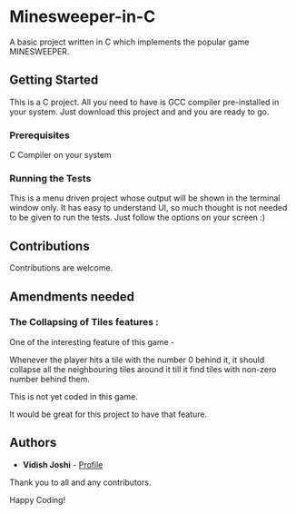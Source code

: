 # Minesweeper-in-C

A basic project written in C which implements the popular game MINESWEEPER.

## Getting Started

This is a C project. All you need to have is GCC compiler pre-installed in your system. Just download this project and and you are ready to go.

### Prerequisites

C Compiler on your system

### Running the Tests

This is a menu driven project whose output will be shown in the terminal window only. It has easy to understand UI, so much thought is not needed to be given to run the tests. Just follow the options on your screen :)

## Contributions

Contributions are welcome.

## Amendments needed
### The Collapsing of Tiles features :

One of the interesting feature of this game - 

Whenever the player hits a tile with the number 0 behind it, it should collapse all the neighbouring tiles around it till it find tiles with non-zero number behind them.

This is not yet coded in this game. 

It would be great for this project to have that feature.

## Authors

* **Vidish Joshi** - [Profile](https://github.com/VidishJoshi)

Thank you to all and any contributors.

Happy Coding!
